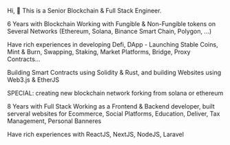 Hi, 👋
This is a Senior Blockchain & Full Stack Engineer.

6 Years with Blockchain
Working with Fungible & Non-Fungible tokens on Several Networks (Ethereum, Solana, Binance Smart Chain, Polygon, ...)

Have rich experiences in developing Defi, DApp - Launching Stable Coins, Mint & Burn, Swapping, Staking, Market Platforms, Bridge, Proxy Contracts...

Building Smart Contracts using Solidity & Rust, and building Websites using Web3.js & EtherJS

SPECIAL: creating new blockchain network forking from solana or ethereum

8 Years with Full Stack
Working as a Frontend & Backend developer, built serveral websites for Ecommerce, Social Platforms, Education, Deliver, Tax Management, Personal Banneres

Have rich experiences with ReactJS, NextJS, NodeJS, Laravel